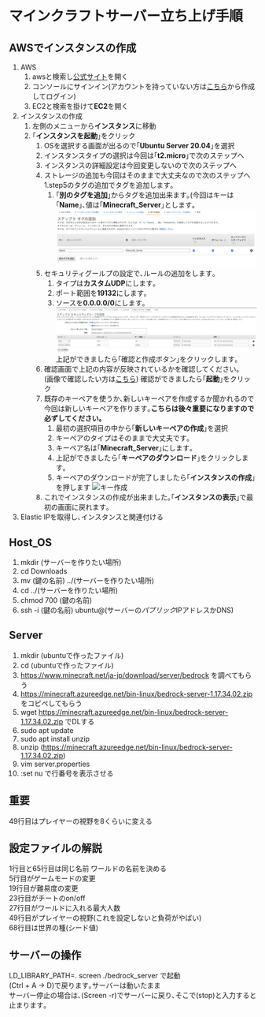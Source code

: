 # マインクラフトサーバー立ち上げ手順

## AWSでインスタンスの作成

1. AWS
	1. awsと検索し[公式サイト](https://aws.amazon.com/jp/)を開く
	1. コンソールにサインイン(アカウントを持っていない方は[こちら](https://www.google.com/aclk?sa=L&ai=DChcSEwiz9522lMTzAhUGWmAKHV5OBrkYABAAGgJ0bQ&ae=2&sig=AOD64_0zbeTptPLVqLsFcfy3uqOIOcXySw&q&adurl&ved=2ahUKEwigqpi2lMTzAhUEGqYKHV9TCoQQ0Qx6BAgCEAE)から作成してログイン)
	1. EC2と検索を掛けて**EC2**を開く
1. インスタンスの作成
	1. 左側のメニューから**インスタンス**に移動
	1. ｢**インスタンスを起動**｣をクリック
		1. OSを選択する画面が出るので｢**Ubuntu Server 20.04**｣を選択
		1. インスタンスタイプの選択は今回は｢**t2.micro**｣で次のステップへ
		1. インスタンスの詳細設定は今回変更しないので次のステップへ
		1. ストレージの追加も今回はそのままで大丈夫なので次のステップへ
		1.step5のタグの追加でタグを追加します｡
			1. ｢**別のタグを追加**｣からタグを追加出来ます｡(今回はキーは｢**Name**｣､値は｢**Minecraft_Server**｣とします｡
			![タグの追加の例](./../images/add_tag.png)
		1. セキュリティグールプの設定で､ルールの追加をします｡
			1. タイプは**カスタムUDP**にします｡
			1. ポート範囲を**19132**にします｡
			1. ソースを**0.0.0.0/0**にします｡
			![セキュリティグループの設定](./../images/SecurityGroup.png)
			上記ができましたら｢確認と作成ボタン｣をクリックします｡
		1. 確認画面で上記の内容が反映されているかを確認してください｡  
		(画像で確認したい方は[こちら](./../images/InstansSettingCheck.png))
		確認ができましたら｢**起動**｣をクリック
		1. 既存のキーペアを使うか､新しいキーペアを作成するか聞かれるので今回は新しいキーペアを作ります｡**こちらは後々重要になりますので必ずしてください｡**
			1. 最初の選択項目の中から｢**新しいキーペアの作成**｣を選択
			1. キーペアのタイプはそのままで大丈夫です｡
			1. キーペア名は｢**Minecraft_Server**｣にします｡
			1. 上記ができましたら｢**キーペアのダウンロード**｣をクリックします｡
			1. キーペアのダウンロードが完了しましたら｢**インスタンスの作成**｣を押します
			![キー作成](./../images/Kyepair.png)
		1. これでインスタンスの作成が出来ました｡｢**インスタンスの表示**｣で最初の画面に戻れます｡
1. Elastic IPを取得し､インスタンスと関連付ける

<!--- HostOS --->
## Host_OS

1. mkdir (サーバーを作りたい場所)
1. cd Downloads
1. mv (鍵の名前) ../(サーバーを作りたい場所)
1. cd ../(サーバーを作りたい場所)
1. chmod 700 (鍵の名前)
1. ssh -i (鍵の名前) ubuntu@(サーバーの*パブリック*IPアドレスかDNS)

<!--- ここからはserver側 --->
## Server

1. mkdir (ubuntuで作ったファイル)
1. cd (ubuntuで作ったファイル)
1. https://www.minecraft.net/ja-jp/download/server/bedrock を調べてもらう
1. https://minecraft.azureedge.net/bin-linux/bedrock-server-1.17.34.02.zip をコピペしてもらう
1. wget https://minecraft.azureedge.net/bin-linux/bedrock-server-1.17.34.02.zip でDLする
1. sudo apt update
1. sudo apt install unzip
1. unzip (https://minecraft.azureedge.net/bin-linux/bedrock-server-1.17.34.02.zip)
1. vim server.properties
1. :set nu で行番号を表示させる

<!--- 絶対覚えてほしいこと!!! --->
## 重要

49行目はプレイヤーの視野を8くらいに変える

<!--- server.properties の解説 --->
## 設定ファイルの解説

1行目と65行目は同じ名前 ワールドの名前を決める  
5行目がゲームモードの変更  
19行目が難易度の変更  
23行目がチートのon/off  
27行目がワールドに入れる最大人数  
49行目がプレイヤーの視野(これを設定しないと負荷がやばい)  
68行目は世界の種(シード値)  

<!--- サーバーの起動及び停止 --->
## サーバーの操作

LD_LIBRARY_PATH=. screen ./bedrock_server で起動  
(Ctrl + A -> D)で戻ります｡サーバーは動いたまま  
サーバー停止の場合は､(Screen -r)でサーバーに戻り､そこで(stop)と入力すると止まります｡  
